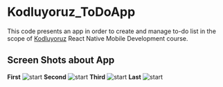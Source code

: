 # Kodluyoruz_ToDoApp
This code presents an app in order to create and manage to-do list in the scope of [Kodluyoruz](https://app.patika.dev/courses/react-native/odev_2) React Native Mobile Development course.

## Screen Shots about App
**First**
![start](https://github.com/edoganenerji/Kodluyoruz_ToDoApp/blob/main/images/Screenshot_1659437409.png)
**Second**
![start](https://github.com/edoganenerji/Kodluyoruz_ToDoApp/blob/main/images/Screenshot_1659437468.png)
**Third**
![start](https://github.com/edoganenerji/Kodluyoruz_ToDoApp/blob/main/images/Screenshot_1659437475.png)
**Last**
![start](https://github.com/edoganenerji/Kodluyoruz_ToDoApp/blob/main/images/Screenshot_1659437488.png)
